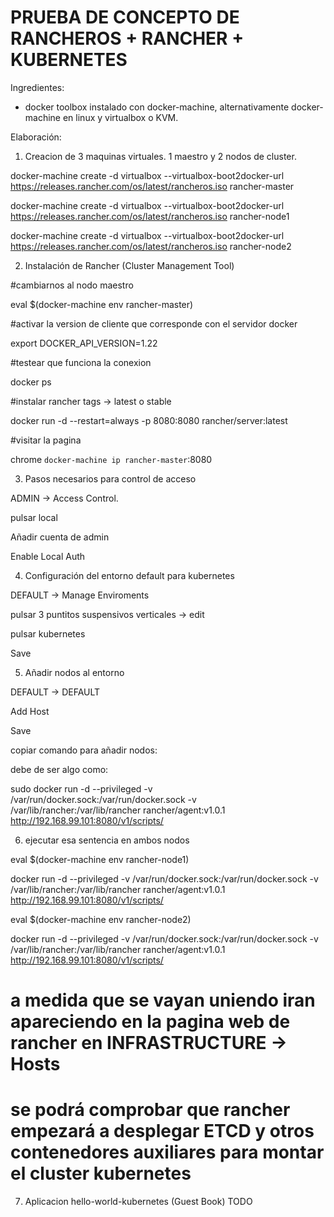 ﻿PRUEBA DE CONCEPTO DE RANCHEROS + RANCHER + KUBERNETES
======================================================

Ingredientes:
- docker toolbox instalado con docker-machine, alternativamente docker-machine en linux y virtualbox o KVM.

Elaboración:

1) Creacion de 3 maquinas virtuales. 1 maestro y 2 nodos de cluster.

docker-machine create -d virtualbox --virtualbox-boot2docker-url https://releases.rancher.com/os/latest/rancheros.iso rancher-master

docker-machine create -d virtualbox --virtualbox-boot2docker-url https://releases.rancher.com/os/latest/rancheros.iso rancher-node1

docker-machine create -d virtualbox --virtualbox-boot2docker-url https://releases.rancher.com/os/latest/rancheros.iso rancher-node2

2) Instalación de Rancher (Cluster Management Tool)

#cambiarnos al nodo maestro

eval $(docker-machine env rancher-master)

#activar la version de cliente que corresponde con el servidor docker

export DOCKER_API_VERSION=1.22

#testear que funciona la conexion

docker ps

#instalar rancher tags -> latest o stable

docker run -d --restart=always -p 8080:8080 rancher/server:latest

#visitar la pagina

chrome `docker-machine ip rancher-master`:8080

3) Pasos necesarios para control de acceso

ADMIN -> Access Control.

pulsar local

Añadir cuenta de admin

Enable Local Auth

4) Configuración del entorno default para kubernetes

DEFAULT -> Manage Enviroments

pulsar 3 puntitos suspensivos verticales -> edit

pulsar kubernetes

Save

5) Añadir nodos al entorno

DEFAULT -> DEFAULT

Add Host

Save

copiar comando para añadir nodos:

debe de ser algo como:

sudo docker run -d --privileged -v /var/run/docker.sock:/var/run/docker.sock -v /var/lib/rancher:/var/lib/rancher rancher/agent:v1.0.1 http://192.168.99.101:8080/v1/scripts/<TOKEN>

6) ejecutar esa sentencia en ambos nodos

eval $(docker-machine env rancher-node1)

docker run -d --privileged -v /var/run/docker.sock:/var/run/docker.sock -v /var/lib/rancher:/var/lib/rancher rancher/agent:v1.0.1 http://192.168.99.101:8080/v1/scripts/<TOKEN>

eval $(docker-machine env rancher-node2)

docker run -d --privileged -v /var/run/docker.sock:/var/run/docker.sock -v /var/lib/rancher:/var/lib/rancher rancher/agent:v1.0.1 http://192.168.99.101:8080/v1/scripts/<TOKEN>

# a medida que se vayan uniendo iran apareciendo en la pagina web de rancher en INFRASTRUCTURE -> Hosts

# se podrá comprobar que rancher empezará a desplegar ETCD y otros contenedores auxiliares para montar el cluster kubernetes

7) Aplicacion hello-world-kubernetes (Guest Book)
TODO